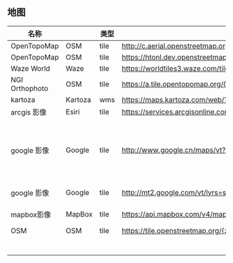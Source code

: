 ## 地图

| 名称             |         | 类型   | 地址                                       | 备注                |
| -------------- | ------- | ---- | ---------------------------------------- | ----------------- |
| OpenTopoMap    | OSM     | tile | http://c.aerial.openstreetmap.org.za/ngi-aerial/{z}/{x}/{y}.jpg |                   |
| OpenTopoMap    | OSM     | tile | https://htonl.dev.openstreetmap.org/ngi-tiles/tiles/50k/{z}/{x}/{-y}.png |                   |
| Waze World     | Waze    | tile | https://worldtiles3.waze.com/tiles/{z}/{x}/{y}.png |                   |
| NGI Orthophoto | OSM     | tile | https://a.tile.opentopomap.org/{z}/{x}/{y}.png |                   |
| kartoza        | Kartoza | wms  | https://maps.kartoza.com/web/?map=/web/CathkinConservancy/CathkinConservancy.qgz | demo              |
| arcgis 影像      | Esiri   | tile | https://services.arcgisonline.com/arcgis/rest/services/World_Imagery/MapServer/tile/{z}/{y}/{x} |                   |
| google 影像      | Google  | tile | http://www.google.cn/maps/vt?lyrs=s@820&gl=cn&x={x}&y={y}&z={z} | gl=cn是国内的服务，会存在偏移 |
| google 影像      | Google  | tile | http://mt2.google.com/vt/lyrs=s&hl=en&g0=hk&x={x}&y={y}&z={z} | 无偏移wgs84          |
| mapbox影像       | MapBox  | tile | https://api.mapbox.com/v4/mapbox.satellite/{z}/{x}/{y}@2x.jpg90?access_token= | 需要token           |
| OSM            | OSM     | tile | https://tile.openstreetmap.org/{z}/{x}/{y}.png |                   |
|                |         |      |                                          |                   |
|                |         |      |                                          |                   |
|                |         |      |                                          |                   |
|                |         |      |                                          |                   |
|                |         |      |                                          |                   |
|                |         |      |                                          |                   |
|                |         |      |                                          |                   |

